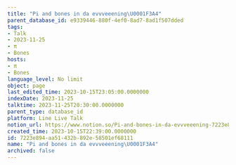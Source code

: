 ```yaml
---
title: "Pi and bones in da evvveeening\U0001F3A4"
parent_database_id: e9339446-880f-4ef0-8ad7-8ad1f507dded
tags:
- Talk
- 2023-11-25
- π
- Bones
hosts:
- π
- Bones
language_level: No limit
object: page
last_edited_time: 2023-10-15T23:05:00.0000000
indexDate: 2023-11-25
talktime: 2023-11-25T20:30:00.0000000
parent_type: database_id
platform: Line Live Talk
notion_url: https://www.notion.so/Pi-and-bones-in-da-evvveeening-7223e894aa51432b892e58501ef68111
created_time: 2023-10-15T22:39:00.0000000
id: 7223e894-aa51-432b-892e-58501ef68111
name: "Pi and bones in da evvveeening\U0001F3A4"
archived: false
---
```



   
   
   
   

   
























